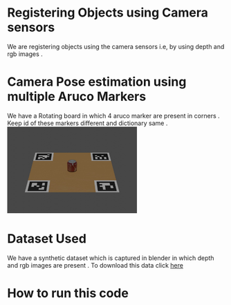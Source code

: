 # Registering Objects using Camera sensors
We are registering objects using the camera sensors i.e, by using depth and rgb images .
<br>
# Camera Pose estimation using multiple Aruco Markers
We have a Rotating board in which 4 aruco marker are present in corners . Keep id of these markers different and dictionary same . 
<img  width="300" height="200" src="/rgb_0_00000.jpg"  >

# Dataset Used
We have a synthetic dataset which is captured in blender in which depth and rgb images are present . To download this data  click 
<a href="https://drive.google.com/drive/folders/1cbPCJaJlYYIZCGvCbXDhjzNIAOOovA0G" > here </a>



# How to run this code 

# 





